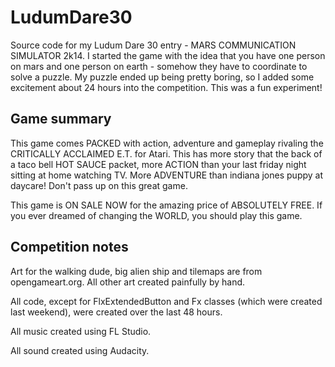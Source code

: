 LudumDare30
===========

Source code for my Ludum Dare 30 entry - MARS COMMUNICATION SIMULATOR 2k14. I started the game with the idea that you have one person on mars and one person on earth - somehow they have to coordinate to solve a puzzle. My puzzle ended up being pretty boring, so I added some excitement about 24 hours into the competition. This was a fun experiment!


Game summary
------------

This game comes PACKED with action, adventure and gameplay rivaling the CRITICALLY ACCLAIMED E.T. for Atari. This has more story that the back of a taco bell HOT SAUCE packet, more ACTION than your last friday night sitting at home watching TV. More ADVENTURE than indiana jones puppy at daycare! Don't pass up on this great game.

This game is ON SALE NOW for the amazing price of ABSOLUTELY FREE. If you ever dreamed of changing the WORLD, you should play this game.


Competition notes
-----------------

Art for the walking dude, big alien ship and tilemaps are from opengameart.org. All other art created painfully by hand.

All code, except for FlxExtendedButton and Fx classes (which were created last weekend), were created over the last 48 hours.

All music created using FL Studio.

All sound created using Audacity.
